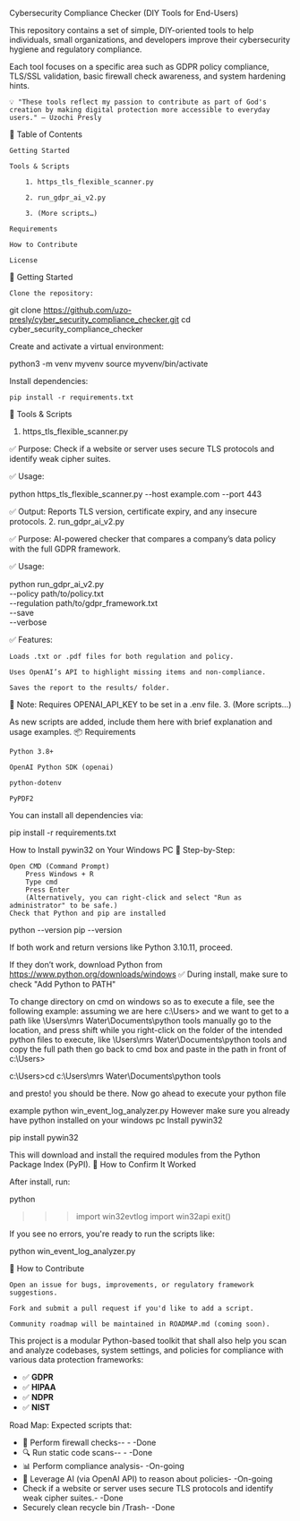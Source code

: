  Cybersecurity Compliance Checker (DIY Tools for End-Users)

This repository contains a set of simple, DIY-oriented tools to help individuals, small organizations, and developers improve their cybersecurity hygiene and regulatory compliance.

Each tool focuses on a specific area such as GDPR policy compliance, TLS/SSL validation, basic firewall check awareness, and system hardening hints.

    💡 "These tools reflect my passion to contribute as part of God's creation by making digital protection more accessible to everyday users." — Uzochi Presly

📁 Table of Contents

    Getting Started

    Tools & Scripts

        1. https_tls_flexible_scanner.py

        2. run_gdpr_ai_v2.py

        3. (More scripts…)

    Requirements

    How to Contribute

    License

🧰 Getting Started

    Clone the repository:

git clone https://github.com/uzo-presly/cyber_security_compliance_checker.git
cd cyber_security_compliance_checker

Create and activate a virtual environment:

python3 -m venv myvenv
source myvenv/bin/activate

Install dependencies:

    pip install -r requirements.txt

🔧 Tools & Scripts
1. https_tls_flexible_scanner.py

✅ Purpose:
Check if a website or server uses secure TLS protocols and identify weak cipher suites.

✅ Usage:

python https_tls_flexible_scanner.py --host example.com --port 443

✅ Output:
Reports TLS version, certificate expiry, and any insecure protocols.
2. run_gdpr_ai_v2.py

✅ Purpose:
AI-powered checker that compares a company’s data policy with the full GDPR framework.

✅ Usage:

python run_gdpr_ai_v2.py \
  --policy path/to/policy.txt \
  --regulation path/to/gdpr_framework.txt \
  --save \
  --verbose

✅ Features:

    Loads .txt or .pdf files for both regulation and policy.

    Uses OpenAI’s API to highlight missing items and non-compliance.

    Saves the report to the results/ folder.

📝 Note: Requires OPENAI_API_KEY to be set in a .env file.
3. (More scripts…)

As new scripts are added, include them here with brief explanation and usage examples.
📦 Requirements

    Python 3.8+

    OpenAI Python SDK (openai)

    python-dotenv

    PyPDF2

You can install all dependencies via:

pip install -r requirements.txt



How to Install pywin32 on Your Windows PC
🔧 Step-by-Step:

    Open CMD (Command Prompt)
        Press Windows + R
        Type cmd
        Press Enter
        (Alternatively, you can right-click and select "Run as administrator" to be safe.)
    Check that Python and pip are installed

python --version
pip --version

If both work and return versions like Python 3.10.11, proceed.

If they don’t work, download Python from https://www.python.org/downloads/windows
✅ During install, make sure to check "Add Python to PATH"

To change directory on cmd on windows so as to execute a file, see the following example:
assuming we are here 
c:\Users>
and we want to get to a  path like \Users\mrs Water\Documents\python tools
manually go to the location, and press shift while you right-click on the folder of the intended python files to execute, like \Users\mrs Water\Documents\python tools
and copy the full path
then go back to cmd box and paste in the path in front of c:\Users>


c:\Users>cd c:\Users\mrs Water\Documents\python tools

and presto! you should be there. Now go ahead to execute your python file

example python win_event_log_analyzer.py
However make sure you already have python installed on your windows pc
    Install pywin32

pip install pywin32

This will download and install the required modules from the Python Package Index (PyPI).
🔎 How to Confirm It Worked

After install, run:

python
>>> import win32evtlog
>>> import win32api
>>> exit()

If you see no errors, you're ready to run the scripts like:

python win_event_log_analyzer.py

🤝 How to Contribute

    Open an issue for bugs, improvements, or regulatory framework suggestions.

    Fork and submit a pull request if you'd like to add a script.

    Community roadmap will be maintained in ROADMAP.md (coming soon).

This project is a modular Python-based toolkit that shall also help you scan and analyze codebases, system settings,
 and policies for compliance with various data protection frameworks:

- ✅ **GDPR**
- ✅ **HIPAA**
- ✅ **NDPR**
- ✅ **NIST**

Road Map:
Expected scripts that:
- 🔐 Perform firewall checks--	-	-Done
- 🔍 Run static code scans--	-	-Done
- 📊 Perform compliance analysis-	-On-going
- 🧠 Leverage AI (via OpenAI API) to reason about policies-	-On-going
- Check if a website or server uses secure TLS protocols and identify weak cipher suites.-	-Done
- Securely clean recycle bin /Trash-	-Done

